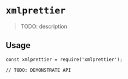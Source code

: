 # `xmlprettier`

> TODO: description

## Usage

```
const xmlprettier = require('xmlprettier');

// TODO: DEMONSTRATE API
```
